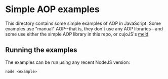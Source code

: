 # Simple AOP examples

This directory contains some simple examples of AOP in JavaScript.  Some examples use "manual" AOP--that is, they don't use any AOP libraries--and some use either the simple AOP library in this repo, or cujoJS's [meld](https://github.com/cujojs/meld).

## Running the examples

The examples can be run using any recent NodeJS version:

`node <example>`